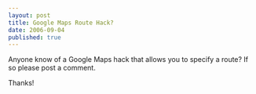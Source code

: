 ```yaml
---
layout: post
title: Google Maps Route Hack?
date: 2006-09-04
published: true
---
```

Anyone know of a Google Maps hack that allows you to specify a route? If so please post a comment.

Thanks!
